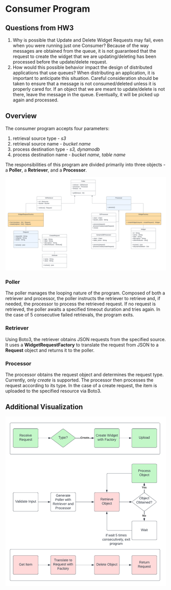 # **Consumer Program**

## Questions from HW3
1. Why is possible that Update and Delete Widget Requests may fail, even when you were 
running just one Consumer? Because of the way messages are obtained from the queue, it is not guaranteed that the request to create the widget that we are updating/deleting has been processed before the update/delete request.
2. How would this possible behavior impact the design of distributed applications that use 
queues? When distributing an application, it is important to anticipate this situation. Careful consideration should be taken to ensure that a message is not consumed/deleted unless it is properly cared for. If an object that we are meant to update/delete is not there, leave the message in the queue. Eventually, it will be picked up again and processed.

## **Overview**

The consumer program accepts four parameters:
1. retrieval source type - *s3*
2. retrieval source name - *bucket name*
3. process destination type - *s3, dynamodb*
4. process destination name - *bucket name, table name*

 The responsibilities of this program are divided primarily into three objects - a **Poller**, a **Retriever**, and a **Processor**.

![class diagram](docs/classDiagram.png)


### **Poller**
The poller manages the looping nature of the program. Composed of both a retriever and processor, the poller instructs the retriever to retrieve and, if needed, the processor to process the retrieved request. If no request is retrieved, the poller awaits a specified timeout duration and tries again. In the case of 5 consecutive failed retrievals, the program exits.

### **Retriever**
Using Boto3, the retriever obtains JSON requests from the specified source. It uses a **WidgetRequestFactory** to translate the request from JSON to a **Request** object and returns it to the poller.

### **Processor**
The processor obtains the request object and determines the request type. Currently, only *create* is supported. The processor then processes the request according to its type. In the case of a create request, the item is uploaded to the specified resource via Boto3.

## **Additional Visualization**

![flow chart](docs/flowChart.png)
